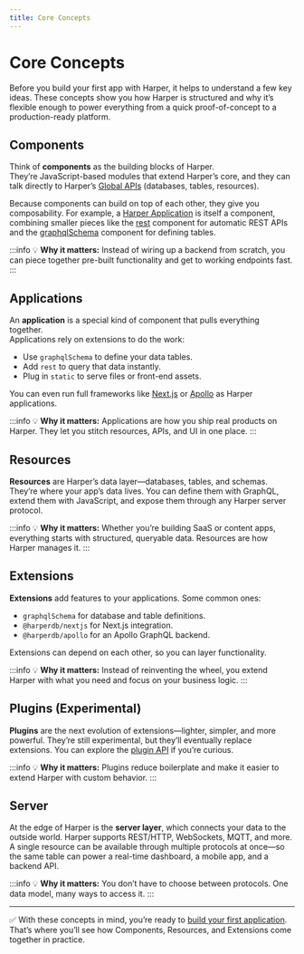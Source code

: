 ```yaml
---
title: Core Concepts
---
```


# Core Concepts

Before you build your first app with Harper, it helps to understand a few key ideas. These concepts show you how Harper is structured and why it’s flexible enough to power everything from a quick proof-of-concept to a production-ready platform.

## Components

Think of **components** as the building blocks of Harper.  
They’re JavaScript-based modules that extend Harper’s core, and they can talk directly to Harper’s [Global APIs](../reference/globals) (databases, tables, resources).  

Because components can build on top of each other, they give you composability. For example, a [Harper Application](../developers/applications/) is itself a component, combining smaller pieces like the [rest](../reference/components/built-in-extensions#rest) component for automatic REST APIs and the [graphqlSchema](../reference/components/built-in-extensions#graphqlschema) component for defining tables.  

:::info
💡 **Why it matters:** Instead of wiring up a backend from scratch, you can piece together pre-built functionality and get to working endpoints fast.  
:::

## Applications

An **application** is a special kind of component that pulls everything together.  
Applications rely on extensions to do the work:  
- Use `graphqlSchema` to define your data tables.  
- Add `rest` to query that data instantly.  
- Plug in `static` to serve files or front-end assets.  

You can even run full frameworks like [Next.js](https://github.com/HarperDB/nextjs) or [Apollo](https://github.com/HarperDB/apollo) as Harper applications.  

:::info
💡 **Why it matters:** Applications are how you ship real products on Harper. They let you stitch resources, APIs, and UI in one place.
:::

## Resources

**Resources** are Harper’s data layer—databases, tables, and schemas. They’re where your app’s data lives. You can define them with GraphQL, extend them with JavaScript, and expose them through any Harper server protocol.  

:::info
💡 **Why it matters:** Whether you’re building SaaS or content apps, everything starts with structured, queryable data. Resources are how Harper manages it.
:::

## Extensions

**Extensions** add features to your applications. Some common ones:  
- `graphqlSchema` for database and table definitions.  
- `@harperdb/nextjs` for Next.js integration.  
- `@harperdb/apollo` for an Apollo GraphQL backend.  

Extensions can depend on each other, so you can layer functionality.  

:::info
💡 **Why it matters:** Instead of reinventing the wheel, you extend Harper with what you need and focus on your business logic.
:::

## Plugins (Experimental)

**Plugins** are the next evolution of extensions—lighter, simpler, and more powerful. They’re still experimental, but they’ll eventually replace extensions. You can explore the [plugin API](../reference/components/plugins.md) if you’re curious.  

:::info
💡 **Why it matters:** Plugins reduce boilerplate and make it easier to extend Harper with custom behavior.
:::

## Server

At the edge of Harper is the **server layer**, which connects your data to the outside world. Harper supports REST/HTTP, WebSockets, MQTT, and more. A single resource can be available through multiple protocols at once—so the same table can power a real-time dashboard, a mobile app, and a backend API.  

:::info
💡 **Why it matters:** You don’t have to choose between protocols. One data model, many ways to access it. 
::: 

---

✅ With these concepts in mind, you’re ready to [build your first application](../getting-started/quickstart.md). That’s where you’ll see how Components, Resources, and Extensions come together in practice.
